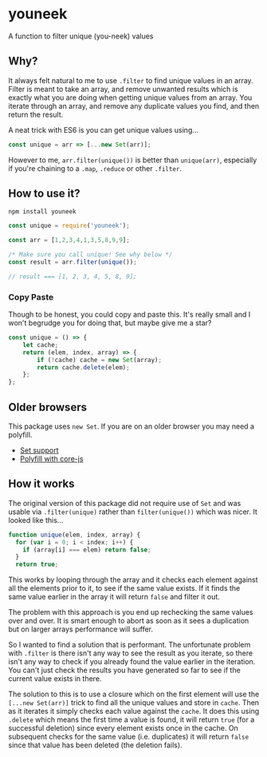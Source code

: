 # youneek

A function to filter unique (you-neek) values

## Why?

It always felt natural to me to use `.filter` to find unique values in an array. Filter is meant to take an array, and remove unwanted results which is exactly what you are doing when getting unique values from an array. You iterate through an array, and remove any duplicate values you find, and then return the result.

A neat trick with ES6 is you can get unique values using...

```js
const unique = arr => [...new Set(arr)];
```

However to me, `arr.filter(unique())` is better than `unique(arr)`, especially if you're chaining to a `.map`, `.reduce` or other `.filter`.

## How to use it?

`npm install youneek`

```js
const unique = require('youneek');

const arr = [1,2,3,4,1,3,5,8,9,9];

/* Make sure you call unique! See why below */
const result = arr.filter(unique());

// result === [1, 2, 3, 4, 5, 8, 9];
```

### Copy Paste

Though to be honest, you could copy and paste this. It's really small and I won't begrudge you for doing that, but maybe give me a star?

```js
const unique = () => {
    let cache;  
    return (elem, index, array) => {
        if (!cache) cache = new Set(array);
        return cache.delete(elem);
    };
};
```
## Older browsers

This package uses `new Set`. If you are on an older browser you may need a polyfill.

* [Set support](https://kangax.github.io/compat-table/es6/#test-Set)
* [Polyfill with core-js](https://github.com/zloirock/core-js)

## How it works

The original version of this package did not require use of `Set` and was usable via `.filter(unique)` rather than `filter(unique())` which was nicer. It looked like this...

```js
function unique(elem, index, array) {
  for (var i = 0; i < index; i++) {
    if (array[i] === elem) return false;
  }
  return true;
```

This works by looping through the array and it checks each element against all the elements prior to it, to see if the same value exists. If it finds the same value earlier in the array it will return `false` and filter it out.

The problem with this approach is you end up rechecking the same values over and over. It is smart enough to abort as soon as it sees a duplication but on larger arrays performance will suffer.

So I wanted to find a solution that is performant. The unfortunate problem with `.filter` is there isn't any way to see the result as you iterate, so there isn't any way to check if you already found the value earlier in the iteration. You can't just check the results you have generated so far to see if the current value exists in there.

The solution to this is to use a closure which on the first element will use the `[...new Set(arr)]` trick to find all the unique values and store in `cache`. Then as it iterates it simply checks each value against the `cache`. It does this using `.delete` which means the first time a value is found, it will return `true` (for a successful deletion) since every element exists once in the cache. On subsequent checks for the same value (i.e. duplicates) it will return `false` since that value has been deleted (the deletion fails).
